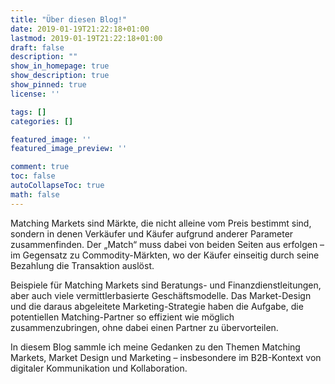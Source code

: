 ```yaml
---
title: "Über diesen Blog!"
date: 2019-01-19T21:22:18+01:00
lastmod: 2019-01-19T21:22:18+01:00
draft: false
description: ""
show_in_homepage: true
show_description: true
show_pinned: true
license: ''

tags: []
categories: []

featured_image: ''
featured_image_preview: ''

comment: true
toc: false
autoCollapseToc: true
math: false
---
```


Matching Markets sind Märkte, die nicht alleine vom Preis bestimmt sind, sondern in denen Verkäufer und Käufer aufgrund anderer Parameter zusammenfinden. Der „Match“ muss dabei von beiden Seiten aus erfolgen – im Gegensatz zu Commodity-Märkten, wo der Käufer einseitig durch seine Bezahlung die Transaktion auslöst. 

Beispiele für Matching Markets sind Beratungs- und Finanzdienstleitungen, aber auch viele vermittlerbasierte Geschäftsmodelle. Das Market-Design und die daraus abgeleitete Marketing-Strategie haben die Aufgabe, die potentiellen Matching-Partner so effizient wie möglich zusammenzubringen, ohne dabei einen Partner zu übervorteilen.

In diesem Blog sammle ich meine Gedanken zu den Themen Matching Markets, Market Design und Marketing – insbesondere im B2B-Kontext von digitaler Kommunikation und Kollaboration.